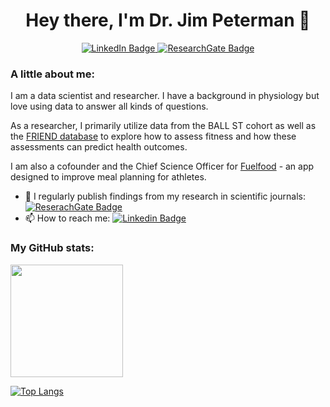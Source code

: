 <h1 align="center">
  Hey there, I'm Dr. Jim Peterman 👋
</h1>
<div id="badges" align="center">
  <a href="https://www.linkedin.com/in/james-peterman/">
    <img src="https://img.shields.io/badge/LinkedIn-blue?style=for-the-badge&logo=linkedin&logoColor=white" alt="LinkedIn Badge"/>
  </a>
  <a href="https://www.researchgate.net/profile/James-Peterman">
    <img src="https://img.shields.io/badge/ResearchGate-brightgreen?style=for-the-badge&logo=researchgate&logoColor=white"     alt="ResearchGate Badge"/>
  </a>
</div>
<div id="badges" align="center">
  <img src="https://komarev.com/ghpvc/?username=JimPeterman&style=flat-square&color=blue" alt=""/>
</div>

### A little about me:
I am a data scientist and researcher. I have a background in physiology but love using data to answer all kinds of questions.

As a researcher, I primarily utilize data from the BALL ST cohort as well as the [FRIEND database](https://share.streamlit.io/jimpeterman/friend_app/main/app.py) to explore how to assess fitness and how these assessments can predict health outcomes.

I am also a cofounder and the Chief Science Officer for [Fuelfood](https://www.fuelfood.io/) - an app designed to improve meal planning for athletes.

- 📝 I regularly publish findings from my research in scientific journals: [![ReserachGate Badge](https://img.shields.io/badge/ResearchGate-brightgreen?style=for-the-badge&logo=researchgate&logoColor=white)](https://www.researchgate.net/profile/James-Peterman)
- 📫 How to reach me: [![Linkedin Badge](https://img.shields.io/badge/LinkedIn-blue?style=for-the-badge&logo=linkedin&logoColor=white)](https://www.linkedin.com/in/james-peterman/)

### My GitHub stats:
<img height="180em" src="https://github-readme-stats.vercel.app/api?username=JimPeterman&show_icons=true&hide_border=true&&count_private=true&include_all_commits=true" />

[![Top Langs](https://github-readme-stats.vercel.app/api/top-langs/?username=JimPeterman)](https://github.com/anuraghazra/github-readme-stats)







<!--
**JimPeterman/JimPeterman** is a ✨ _special_ ✨ repository because its `README.md` (this file) appears on your GitHub profile.

Here are some ideas to get you started:

- 🔭 I’m currently working on ...
- 🌱 I’m currently learning ...
- 👯 I’m looking to collaborate on ...
- 🤔 I’m looking for help with ...
- 💬 Ask me about ...
- 📫 How to reach me: ...
- 😄 Pronouns: ...
- ⚡ Fun fact: ...
-->
